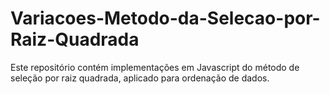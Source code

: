 # Variacoes-Metodo-da-Selecao-por-Raiz-Quadrada
Este repositório contém implementações em Javascript do método de seleção por raiz quadrada, aplicado para ordenação de dados. 
